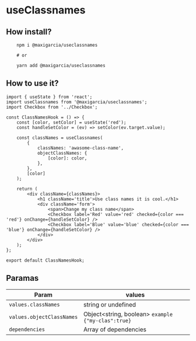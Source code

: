 # useClassnames

## How install?

```
    npm i @maxigarcia/useclassnames

    # or

    yarn add @maxigarcia/useclassnames
```

## How to use it?

```
import { useState } from 'react';
import useClassnames from '@maxigarcia/useclassnames';
import Checkbox from '../Checkbox';

const ClassNamesHook = () => {
    const [color, setColor] = useState('red');
    const handleSetColor = (ev) => setColor(ev.target.value);

    const classNames = useClassnames(
        {
            classNames: 'awasome-class-name',
            objectClassNames: {
                [color]: color,
            },
        },
        [color]
    );

    return (
        <div className={classNames}>
            <h1 className='title'>Use class names it is cool.</h1>
            <div className='form'>
                <span>Change my class name</span>
                <Checkbox label='Red' value='red' checked={color === 'red'} onChange={handleSetColor} />
                <Checkbox label='Blue' value='blue' checked={color === 'blue'} onChange={handleSetColor} />
            </div>
        </div>
    );
};

export default ClassNamesHook;
```

## Paramas

| Param                     | values                                             |
| ------------------------- | -------------------------------------------------- |
| `values.classNames`       | string or undefined                                |
| `values.objectClassNames` | Object<string, boolean> `example {"my-clas":true}` |
| `dependencies`            | Array of dependencies                              |
